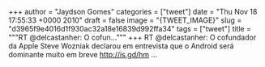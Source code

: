 
+++
author = "Jaydson Gomes"
categories = ["tweet"]
date = "Thu Nov 18 17:55:33 +0000 2010"
draft = false
image = "{TWEET_IMAGE}"
slug = "d3965f9e4016d1f930ac32a18e16839d992ffa34"
tags = ["tweet"]
title = """RT @delcastanher: O cofun..."""
+++
RT @delcastanher: O cofundador da Apple Steve Wozniak declarou em entrevista que o Android será dominante muito em breve http://is.gd/hm ...
